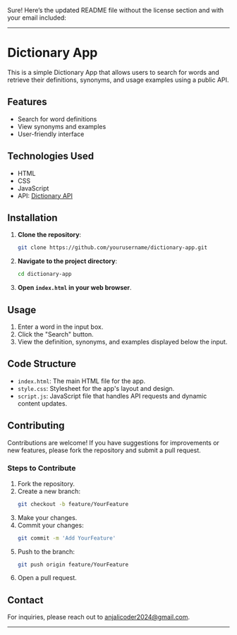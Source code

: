 Sure! Here’s the updated README file without the license section and with your email included:

---

# Dictionary App

This is a simple Dictionary App that allows users to search for words and retrieve their definitions, synonyms, and usage examples using a public API.

## Features

- Search for word definitions
- View synonyms and examples
- User-friendly interface

## Technologies Used

- HTML
- CSS
- JavaScript
- API: [Dictionary API](https://api.dictionaryapi.dev/)

## Installation

1. **Clone the repository**:
   ```bash
   git clone https://github.com/yourusername/dictionary-app.git
   ```

2. **Navigate to the project directory**:
   ```bash
   cd dictionary-app
   ```

3. **Open `index.html` in your web browser**.

## Usage

1. Enter a word in the input box.
2. Click the "Search" button.
3. View the definition, synonyms, and examples displayed below the input.

## Code Structure

- `index.html`: The main HTML file for the app.
- `style.css`: Stylesheet for the app's layout and design.
- `script.js`: JavaScript file that handles API requests and dynamic content updates.

## Contributing

Contributions are welcome! If you have suggestions for improvements or new features, please fork the repository and submit a pull request.

### Steps to Contribute

1. Fork the repository.
2. Create a new branch:
   ```bash
   git checkout -b feature/YourFeature
   ```
3. Make your changes.
4. Commit your changes:
   ```bash
   git commit -m 'Add YourFeature'
   ```
5. Push to the branch:
   ```bash
   git push origin feature/YourFeature
   ```
6. Open a pull request.

## Contact

For inquiries, please reach out to [anjalicoder2024@gmail.com](mailto:anjalicoder2024@gmail.com).

---

